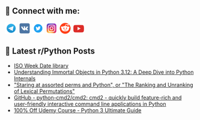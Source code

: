 ## 🔎 Connect with me:
[<img src="https://github.com/bullbesh/bullbesh/blob/main/images/Telegram.png" width="32" height="32" />](https://t.me/bullbesh)
[<img src="https://github.com/bullbesh/bullbesh/blob/main/images/VK.png" width="32" height="32" />](https://vk.com/bullbesh)
[<img src="https://github.com/bullbesh/bullbesh/blob/main/images/Twitter.png" width="32" height="32" />](https://twitter.com/bullbesh1)
[<img src="https://github.com/bullbesh/bullbesh/blob/main/images/Instagram.png" width="32" height="32" />](https://www.instagram.com/bullbesh)
[<img src="https://github.com/bullbesh/bullbesh/blob/main/images/Reddit.png" width="32" height="32" />](https://www.reddit.com/user/bullbesh)
[<img src="https://github.com/bullbesh/bullbesh/blob/main/images/YouTube.png" width="32" height="32" />](https://www.youtube.com/channel/UCtfjRs6uzgq5mfm8S06WTcg)

## 📕 Latest r/Python Posts
<!-- BLOG-POST-LIST:START -->
- [ISO Week Date library](https://www.reddit.com/r/Python/comments/161uy26/iso_week_date_library/)
- [Understanding Immortal Objects in Python 3.12: A Deep Dive into Python Internals](https://www.reddit.com/r/Python/comments/161r3zx/understanding_immortal_objects_in_python_312_a/)
- [&quot;Staring at assorted perms and Python&quot;, or &quot;The Ranking and Unranking of Lexical Permutations&quot;](https://www.reddit.com/r/Python/comments/161pug5/staring_at_assorted_perms_and_python_or_the/)
- [GitHub - python-cmd2/cmd2: cmd2 - quickly build feature-rich and user-friendly interactive command line applications in Python](https://www.reddit.com/r/Python/comments/161p05g/github_pythoncmd2cmd2_cmd2_quickly_build/)
- [100% Off Udemy Course - Python 3 Ultimate Guide](https://www.reddit.com/r/Python/comments/161n2kt/100_off_udemy_course_python_3_ultimate_guide/)
<!-- BLOG-POST-LIST:END -->
